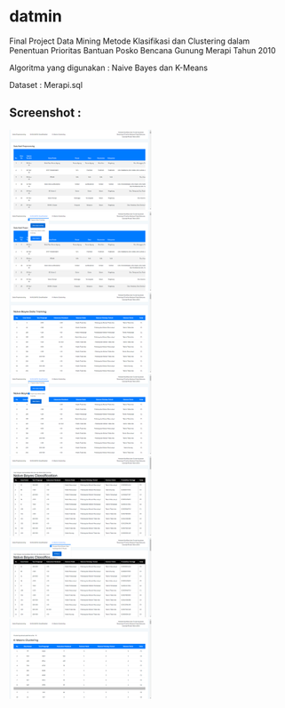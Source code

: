 # datmin
Final Project Data Mining
Metode Klasifikasi dan Clustering dalam Penentuan Prioritas Bantuan Posko Bencana Gunung Merapi Tahun 2010

Algoritma yang digunakan : Naive Bayes dan K-Means

Dataset : Merapi.sql

## Screenshot : 
<img src="https://github.com/16110274/datmin/blob/master/screenshot/1.png" width="256">&nbsp;
<img src="https://github.com/16110274/datmin/blob/master/screenshot/2.png" width="256">&nbsp;
<img src="https://github.com/16110274/datmin/blob/master/screenshot/3.png" width="256">&nbsp;
<img src="https://github.com/16110274/datmin/blob/master/screenshot/4.png" width="256">&nbsp;
<img src="https://github.com/16110274/datmin/blob/master/screenshot/5.png" width="256">&nbsp;
<img src="https://github.com/16110274/datmin/blob/master/screenshot/6.png" width="256">&nbsp;
<img src="https://github.com/16110274/datmin/blob/master/screenshot/7.png" width="256">

